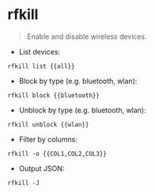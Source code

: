 # rfkill

> Enable and disable wireless devices.

- List devices:

`rfkill list {{all}}`

- Block by type (e.g. bluetooth, wlan):

`rfkill block {{bluetooth}}`

- Unblock by type (e.g. bluetooth, wlan):

`rfkill unblock {{wlan}}`

- Filter by columns:

`rfkill -o {{COL1,COL2,COL3}}`

- Output JSON:

`rfkill -J`
